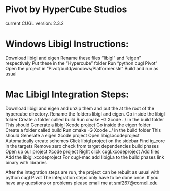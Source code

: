 # Pivot by HyperCube Studios

current CUGL version: 2.3.2

# Windows Libigl Instructions:
Download libigl and eigen
Rename these files “libigl” and “eigen” respectively
Put these in the “Hypercube” folder
Run “python cugl Pivot”
Open the project in “Pivot/build/windows/Platformer.sln”
Build and run as usual


# Mac Libigl Integration Steps:
Download libigl and eigen and unzip them and put the at the root of the hypercube directory. Rename the folders libigl and eigen.
Go inside the libigl folder
Create a folder called build
Run cmake -G Xcode ../ in the build folder 
This should Generate a libigl Xcode project
Go inside the eigen folder
Create a folder called build
Run cmake -G Xcode ../ in the build folder
This should Generate a eigen Xcode project
Open libigl.xcodeproject
Automatically create schemes
Click libigl project on the sidebar
Find ig_core in the targets
Remove zero check from target dependencies build phases
Open up our project Xcode project 
Right click cugl.xcodeproject
Add files
Add the libigl.xcodeproject
For cugl-mac add libigl.a to the build phases link binary with libraries


After the integration steps are run, the project can be rebuilt as usual with python cugl Pivot
The integration steps only have to be done once.
If you have any questions or problems please email me at smf267@cornell.edu
